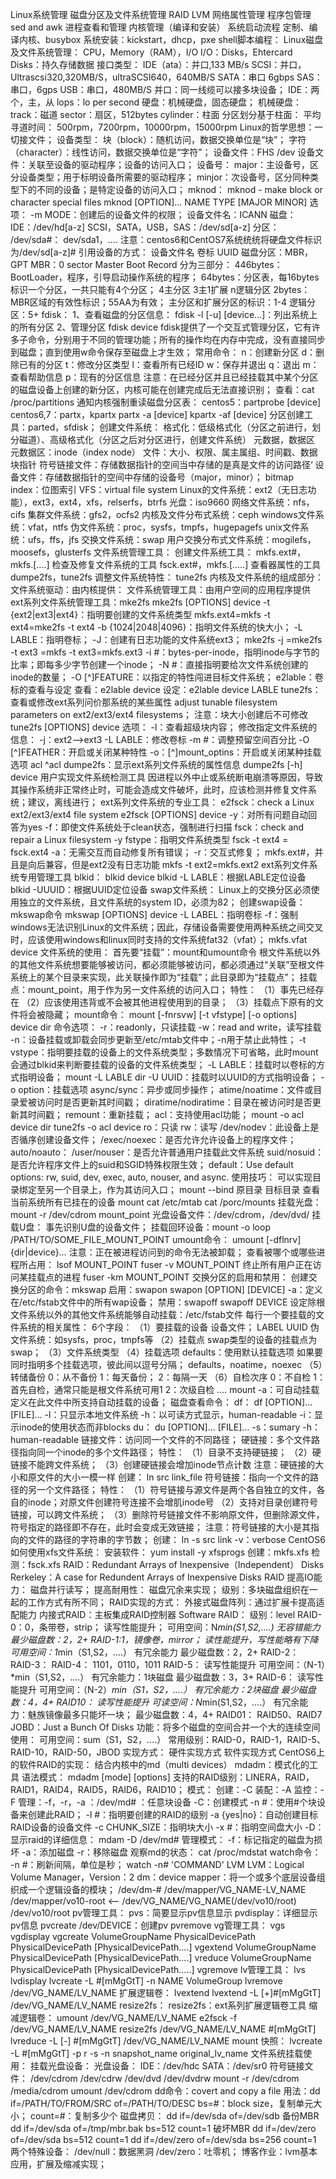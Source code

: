 Linux系统管理
	磁盘分区及文件系统管理
	RAID
	LVM
	网络属性管理
	程序包管理
	sed and awk
	进程查看和管理
	内核管理（编译和安装）
	系统启动流程
	定制、编译内核、busybox
	系统安装：kickstart，dhcp，pxe
	shell脚本编程：
Linux磁盘及文件系统管理：
	CPU，Memory（RAM），I/O
	I/O：Disks，Ehtercard
		Disks：持久存储数据
			接口类型：
				IDE（ata）：并口,133 MB/s
				SCSI：并口，Ultrascsi320,320MB/S，ultraSCSI640，640MB/S
				SATA：串口 6gbps
				SAS：串口，6gps
				USB：串口，480MB/S
				并口：同一线缆可以接多块设备；
					IDE：两个，主，从
				lops：lo per second
			硬盘：机械硬盘，固态硬盘；
				机械硬盘：
					track：磁道
					sector：扇区，512bytes
					cylinder：柱面
						分区划分基于柱面：
					平均寻道时间：
						500rpm，7200rpm，10000rpm，15000rpm
	Linux的哲学思想：一切接文件；
		设备类型：
			块（block）：随机访问，数据交换单位是“块”；
			字符（character）：线性访问，数据交换单位是“字符”；
		设备文件：FHS
			/dev
				设备文件：关联至设备的驱动程序；设备的访问入口；
					设备号：
						major：主设备号，区分设备类型；用于标明设备所需要的驱动程序；
						minjor：次设备号，区分同种类型下的不同的设备；是特定设备的访问入口；
					mknod：
						mknod - make block or character special files
						mknod [OPTION]... NAME TYPE [MAJOR MINOR]
							选项：
								-m MODE：创建后的设备文件的权限；
		设备文件名：ICANN
		磁盘：
			IDE：/dev/hd[a-z]
			SCSI，SATA，USB，SAS：/dev/sd[a-z]
			分区：
				/dev/sda#：
					dev/sda1，….
			注意：centos6和CentOS7系统统统将硬盘文件标识为/dev/sd[a-z]#
			引用设备的方式：
				设备文件名
				卷标
				UUID
	磁盘分区：MBR，GPT
		MBR：0 sector
			Master Boot Record
				分为三部分：
					446bytes：BootLoader，程序，引导启动操作系统的程序；
					64bytes：分区表，每16bytes标识一个分区，一共只能有4个分区；
						4主分区
						3主1扩展
							n逻辑分区
					2bytes：MBR区域的有效性标识；55AA为有效；
			主分区和扩展分区的标识：1-4
			逻辑分区：5+
	fdisk：
		1、查看磁盘的分区信息：
			fdisk -l [-u] [device...]：列出系统上的所有分区
		2、管理分区
			fdisk device
			fdisk提供了一个交互式管理分区，它有许多子命令，分别用于不同的管理功能；所有的操作均在内存中完成，没有直接同步到磁盘；直到使用w命令保存至磁盘上才生效；
			常用命令：
				n：创建新分区
				d：删除已有的分区
				t：修改分区类型
				l：查看所有已经ID
				w：保存并退出
				q：退出
				m：查看帮助信息
				p：现有的分区信息
		注意：在已经分区并且已经挂载其中某个分区的磁盘设备上创建的新分区，内核可能在创建完成后无法直接识别；
			查看：cat /proc/partitions 
			通知内核强制重读磁盘分区表：
				centos5：partprobe [device]
				centos6,7：partx，kpartx
				partx -a [device]
				kpartx -af [device]
				分区创建工具：parted，sfdisk；
	创建文件系统：
		格式化：低级格式化（分区之前进行，划分磁道）、高级格式化（分区之后对分区进行，创建文件系统）
			元数据，数据区
				元数据区：inode（index node）
					文件：大小、权限、属主属组、时间戳、数据块指针
				符号链接文件：存储数据指针的空间当中存储的是真是文件的访问路径‘
				设备文件：存储数据指针的空间中存储的设备号（major，minor）；
			bitmap index：位图索引
		VFS：virtual file system
			Linux的文件系统：ext2（无日志功能），ext3，ext4，xfs，relserfs，btrfs
			光盘：iso9660
			网络文件系统：nfs，cifs
			集群文件系统：gfs2，ocfs2
			内核及文件分布式系统：ceph
			windows文件系统：vfat，ntfs
			伪文件系统：proc，sysfs，tmpfs，hugepagefs
			unix文件系统：ufs，ffs，jfs
			交换文件系统：swap
			用户交换分布式文件系统：mogilefs，moosefs，glusterfs
		文件系统管理工具：
			创建文件系统工具：
				mkfs.ext#，mkfs.[….]
			检查及修复文件系统的工具
				fsck.ext#，mkfs.[…..]
			查看器属性的工具
				dumpe2fs，tune2fs
			调整文件系统特性：
				tune2fs
	内核及文件系统的组成部分：
		文件系统驱动：由内核提供：
		文件系统管理工具：由用户空间的应用程序提供
	ext系列文件系统管理工具：mke2fs
		mke2fs [OPTIONS] device
			-t {ext2|ext3|ext4}：指明要创建的文件系统类型
				mkfs.ext4=mkfs -t ext4=mke2fs -t ext4
			-b {1024|2048|4096}：指明文件系统的快大小；
			-L LABLE：指明卷标；
			-J：创建有日志功能的文件系统ext3； 
				mke2fs  -j =mke2fs -t ext3 =mkfs -t ext3=mkfs.ext3
			-i #：bytes-per-inode，指明inode与字节的比率；即每多少字节创建一个inode；
			-N #：直接指明要给次文件系统创建的inode的数量；
			-O [^]FEATURE：以指定的特性闯进目标文件系统；
		e2lable：卷标的查看与设定
			查看：e2lable device
			设定：e2lable device LABLE
		tune2fs：查看或修改ext系列问价那系统的某些属性
			adjust tunable filesystem parameters on ext2/ext3/ext4 filesystems；
			注意：块大小创建后不可修改
			tune2fs [OPTIONS] device
				选项：
					-l：查看超级块内容；
				修改指定文件系统的信息：
					-j：ext2-->ext3
					-L LABLE：修改卷标
					-m #：调整预留空间百分比
					-O [^]FEATHER：开启或关闭某种特性
					-o：[^]mount_optins：开启或关闭某种挂载选项
						acl
						^acl
			dumpe2fs：显示ext系列文件系统的属性信息
				dumpe2fs [-h] device
			用户实现文件系统检测工具
				因进程以外中止或系统断电崩溃等原因，导致其操作系统非正常终止时，可能会造成文件破坏，此时，应该检测并修复文件系统；建议，离线进行；
				ext系列文件系统的专业工具：
					e2fsck：check a Linux ext2/ext3/ext4 file system
					e2fsck [OPTIONS] device
						-y：对所有问题自动回答为yes
						-f：即使文件系统处于clean状态，强制进行扫描
					fsck：check and repair a Linux filesystem
						-y fstype：指明文件系统类型
							fsck -t ext4 = fsck.ext4
						-a：无需交互而自动修复所有错误；
						-r：交互式修复；
		mkfs.ext#，并且是向后兼容，但是ext2没有日志功能
		mkfs -t ext2=mkfs.ext2
		ext系列文件系统专用管理工具
		blkid：
		blkid device
		blkid -L LABLE：根据LABLE定位设备
		blkid -UUUID：根据UUID定位设备
	swap文件系统：
		Linux上的交换分区必须使用独立的文件系统，且文件系统的system ID，必须为82；
		创建swap设备：mkswap命令
			mkswap [OPTIONS] device
				-L LABEL：指明卷标
				-f：强制
	windows无法识别Linux的文件系统；因此，存储设备需要使用两种系统之间交叉时，应该使用windows和linux同时支持的文件系统fat32（vfat）；
		mkfs.vfat device
	文件系统的使用：
		首先要“挂载”：mount和umount命令
		根文件系统以外的其他文件系统想要能够被访问，都必须能够被访问，都必须通过“关联”至根文件系统上的某个目录来实现，此关联操作即为“挂载”；此目录即为“挂载点”；
			挂载点：mount_point，用于作为另一文件系统的访问入口；
				特性：
					（1）事先已经存在
					（2）应该使用违背或不会被其他进程使用到的目录；
					（3）挂载点下原有的文件将会被隐藏；
		mount命令：
			mount [-fnrsvw] [-t vfstype] [-o options] device dir
				命令选项：
					-r：readonly，只读挂载
					-w：read and write，读写挂载
					-n：设备挂载或卸载会同步更新至/etc/mtab文件中；-n用于禁止此特性；
					-t vstype：指明要挂载的设备上的文件系统类型；多数情况下可省略，此时mount会通过blkid来判断要挂载的设备的文件系统类型；
					-L LABLE：挂载时以卷标的方式指明设备；
						mount -L LABLE dir
					-U UUID：挂载时以UUID的方式指明设备；
			-o option：挂载选项
				async/sync：异步或同步操作；
				atime/noatime：文件或目录爱被访问时是否更新其时间戳；
				diratime/nodiratime：目录在被访问时是否更新其时间戳；
				remount：重新挂载；
				acl：支持使用acl功能；
					mount -o acl device dir
					tune2fs -o acl device
				ro：只读
				rw：读写
				/dev/nodev：此设备上是否循序创建设备文件；
				/exec/noexec：是否允许允许设备上的程序文件；
				auto/noauto：
				/user/nouser：是否允许普通用户挂载此文件系统
				suid/nosuid：是否允许程序文件上的suid和SGID特殊权限生效；
				default：Use default options: rw, suid, dev, exec, auto, nouser, and async.
			使用技巧：
				可以实现目录绑定至另一个目录上，作为其访问入口；
				mount --bind 原目录 目标目录
			查看当前系统所有已挂在的设备
				mount
				cat /etc/mtab
				cat /porc/mounts
			挂载光盘：
				mount -r  /dev/cdrom mount_point
				光盘设备文件：/dev/cdrom，/dev/dvd/
			挂载U盘：
				事先识别U盘的设备文件；
				挂载回环设备：mount -o loop /PATH/TO/SOME_FILE_MOUNT_POINT
		umount命令：
			umount [-dflnrv] {dir|device}…
			注意：正在被进程访问到的命令无法被卸载；
				查看被哪个或哪些进程所占用：
					lsof MOUNT_POINT
					fuser -v MOUNT_POINT
					终止所有用户正在访问某挂载点的进程
					fuser -km MOUNT_POINT
	交换分区的启用和禁用：
		创建交换分区的命令：mkswap
		启用：swapon
			swapon [OPTION] [DEVICE]
				-a：定义在/etc/fstab文件中的所有wap设备；
		禁用：swapoff
			swapoff DEVICE
	设定除根文件系统以外的其他文件系统能够自动挂载：/etc/fstab文件
		每行一个要挂载的文件系统的相关属性：
			6个字段：
				（1）要挂载的设备
					设备文件；
					LABEL
					UUID
					伪文件系统：如sysfs，proc，tmpfs等
				（2）挂载点
					swap类型的设备的挂载点为swap；
				（3）文件系统类型
				（4）挂载选项
					defaults：使用默认挂载选项
					如果要同时指明多个挂载选项，彼此间以逗号分隔；
						defaults，noatime，noexec
				（5）转储备份
					0：从不备份
					1：每天备份；
					2：每隔一天
				（6）自检次序
					0：不自检
					1：首先自检，通常只能是根文件系统可用1
					2：次级自检
					….
			mount -a：可自动挂载定义在此文件中所支持自动挂载的设备；
	磁盘查看命令：
		df：
			df [OPTION]... [FILE]…
				-l：只显示本地文件系统
				-h：以可读方式显示，human-readable
				-i：显示inode的使用状态而非blocks
		du：
			du [OPTION]... [FILE]…
				-s：sumary
				-h：human-readable
	链接文件：访问同一个文件的不同路径；
		硬链接：多个文件路径指向同一个inode的多个文件路径；
			特性：
				（1）目录不支持硬链接；
				（2）硬链接不能跨文件系统；
				（3）创建硬链接会增加inode节点计数
				注意：硬链接的大小和原文件的大小一模一样
			创建：
				ln src link_file
		符号链接：指向一个文件的路径的另一个文件路径；
			特性：
				（1）符号链接与源文件是两个各自独立的文件，各自的inode；对原文件创建符号连接不会增肌inode号
				（2）支持对目录创建符号链接，可以跨文件系统；
				（3）删除符号链接文件不影响原文件，但删除源文件，符号指定的路径即不存在，此时会变成无效链接；
				注意：符号链接的大小是其指向的文件的路径的字符串的字节数；
			创建：
				ln -s src link
				-v：verbose
		CentOS6如何使用xfs文件系统：
			安装软件：
				yum install -y xfsprogs
			创建：mkfs.xfs
			检测：fsck.xfs
	RAID：Redundant Arrays of Inexpensive（Independent） Disks
		Rerkeley：A case for Redundent Arrays of Inexpensive Disks RAID
			提高IO能力：
				磁盘并行读写；
			提高耐用性：
				磁盘冗余来实现；
			级别：多块磁盘组织在一起的工作方式有所不同；
			RAID实现的方式：
				外接式磁盘阵列：通过扩展卡提高适配能力
				内接式RAID：主板集成RAID控制器
				Software RAID：
		级别：level
			RAID-0：0，条带卷，strip；
				读写性能提升；
				可用空间：N*min(S1,S2,….)
				无容错能力
				最少磁盘数：2，2+
			RAID-1:1，镜像卷，mirror；
				读性能提升，写性能略有下降
				可用空间：1*min（S1,S2，….）
				有冗余能力
				最少磁盘数：2，2+
			RAID-2：
			RAID-3：
			RAID-4：
				1101，0110，1011
			RAID-5：
				读写性能提升
				可用空间：（N-1）*min（S1,S2，….）
				有冗余能力：1块磁盘
				最少磁盘数：3，3+
			RAID-6：
				读写性能提升
				可用空间：（N-2）*min（S1，S2，….）
				有冗余能力：2块磁盘
				最少磁盘数：4，4+
			RAID10：
				读写性能提升
				可读空间：N*min(S1,S2，….）
				有冗余能力：魅族镜像最多只能坏一块；
				最少磁盘数：4，4+
			RAID01：
			RAID50、RAID7
			JOBD：Just a Bunch Of Disks
				功能：将多个磁盘的空间合并一个大的连续空间使用：
				可用空间：sum（S1，S2，….）
		常用级别：RAID-0，RAID-1，RAID-5、RAID-10，RAID-50，JBOD
		实现方式：
			硬件实现方式
			软件实现方式
				CentOS6上的软件RAID的实现：
					结合内核中的md（multi devices）
					mdadm：模式化的工具
						语法模式： mdadm [mode] <raiddevice> [options] <component-devices>
							支持的RAID级别：LINERA，RAID，RAID1，RAID4，RAID5，RAID6，RAID10；
						模式：
							创建：-C
							装配：-A
							监控：-F
							管理：-f，-r，-a
						<raiddevice>：/dev/md#
						<component-devices>：任意块设备
						-C：创建模式
							-n #：使用#个块设备来创建此RAID；
							-l #：指明要创建的RAID的级别
							-a {yes|no}：自动创建目标RAID设备的设备文件
							-c CHUNK_SIZE：指明块大小
							-x #：指明空间盘大小
						-D：显示raid的详细信息：
							mdam -D /dev/md#
						管理模式：
							-f：标记指定的磁盘为损坏
							-a：添加磁盘
							-r：移除磁盘
						观察md的状态：
							cat /proc/mdstat
					watch命令：
						-n #：刷新间隔，单位是秒；
						watch -n# 'COMMAND'
	LVM
		LVM：Logical Volume Manager，Version：2
		dm：device mapper：将一个或多个底层设备组织成一个逻辑设备的模块；
			/dev/dm-#
		/dev/mapper/VG_NAME-LV_NAME
			/dev/mapper/vo10-root <-- /dev/VG_NAME/VG_NAME(/dev/vo10/root)
				/dev/vo10/root
		pv管理工具：
			pvs：简要显示pv信息显示
			pvdisplay：详细显示pv信息
			pvcreate /dev/DEVICE：创建pv
			pvremove 
		vg管理工具：
			vgs
			vgdisplay
			vgcreate VolumeGroupName PhysicalDevicePath PhysicalDevicePath [PhysicalDevicePath….]
			vgextend VolumeGroupName PhysicalDevicePath [PhysicalDevicePath….]
			vreduce VolumeGroupName PhysicalDevicePath [PhysicalDevicePath…..]
			vgremove
		lv管理工具：
			lvs
			lvdisplay
			lvcreate -L #[mMgGtT] -n NAME VolumeGroup
			lvremove /dev/VG_NAME/LV_NAME
		扩展逻辑卷：
			lvextend
				lvextend -L [+]#[mMgGtT] /dev/VG_NAME/LV_NAME
			resize2fs：
				resize2fs：ext系列扩展逻辑卷工具
		缩减逻辑卷：
			umount /dev/VG_NAME/LV_NAME
			e2fsck -f /dev/VG_NAME/LV_NAME
			resize2fs /dev/VG_NAME/LV_NAME #[mMgGtT]
			lvreduce -L [-] #[mMgGtT] /dev/VG_NAME/LV_NAME
			mount
		快照：
			lvcreate -L #[mMgGtT] -p r -s -n snapshot_name original_lv_name
	文件系统挂载使用：
		挂载光盘设备：
			光盘设备：
				IDE：/dev/hdc
				SATA：/dev/sr0
				符号链接文件：
					/dev/cdrom 
					/dev/cdrw
					/dev/dvd
					/dev/dvdrw
			mount -r /dev/cdrom /media/cdrom
			umount /dev/cdrom
		dd命令：covert and copy a file
			用法：dd if=/PATH/TO/FROM/SRC of=/PATH/TO/DESC
				bs=#：block size，复制单元大小；
				count=#：复制多少个
			磁盘拷贝：
				dd if=/dev/sda of=/dev/sdb
			备份MBR
				dd if=/dev/sda of=/tmp/mbr.bak bs=512 count=1
			破坏MBR
				dd if=/dev/zero of=/dev/sda bs=512 count=1
				dd if=/dev/zero of=/dev/sda bs=256 count=1
			两个特殊设备：
				/dev/null：数据黑洞
				/dev/zero：吐零机；
		博客作业：lvm基本应用，扩展及缩减实现；
